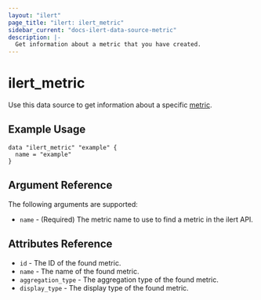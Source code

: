 ```yaml
---
layout: "ilert"
page_title: "ilert: ilert_metric"
sidebar_current: "docs-ilert-data-source-metric"
description: |-
  Get information about a metric that you have created.
---
```


# ilert_metric

Use this data source to get information about a specific [metric][1].

## Example Usage

```hcl
data "ilert_metric" "example" {
  name = "example"
}
```

## Argument Reference

The following arguments are supported:

- `name` - (Required) The metric name to use to find a metric in the ilert API.

## Attributes Reference

- `id` - The ID of the found metric.
- `name` - The name of the found metric.
- `aggregation_type` - The aggregation type of the found metric.
- `display_type` - The display type of the found metric.

[1]: https://api.ilert.com/api-docs/#tag/Metrics
